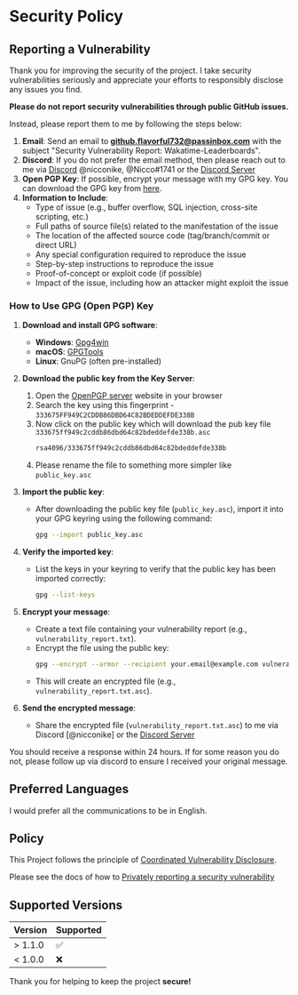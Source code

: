 # Security Policy

## Reporting a Vulnerability

Thank you for improving the security of the project. I take security vulnerabilities seriously and appreciate your efforts to responsibly disclose any issues you find.

**Please do not report security vulnerabilities through public GitHub issues.**

Instead, please report them to me by following the steps below:

1. **Email**: Send an email to **github.flavorful732@passinbox.com** with the subject "Security Vulnerability Report: Wakatime-Leaderboards".
2. **Discord**: If you do not prefer the email method, then please reach out to me via [Discord](https://discord.com/) @nicconike, @Nicco#1741 or the [Discord Server](https://discord.gg/UbetHfu)
3. **Open PGP Key**: If possible, encrypt your message with my GPG key. You can download the GPG key from [here](https://keyserver.ubuntu.com/).
4. **Information to Include**:
    - Type of issue (e.g., buffer overflow, SQL injection, cross-site scripting, etc.)
    - Full paths of source file(s) related to the manifestation of the issue
    - The location of the affected source code (tag/branch/commit or direct URL)
    - Any special configuration required to reproduce the issue
    - Step-by-step instructions to reproduce the issue
    - Proof-of-concept or exploit code (if possible)
    - Impact of the issue, including how an attacker might exploit the issue

### How to Use GPG (Open PGP) Key

1. **Download and install GPG software**:
	- **Windows**: [Gpg4win](https://gpg4win.org/)
	- **macOS**: [GPGTools](https://gpgtools.org/)
	- **Linux**: GnuPG (often pre-installed)

2. **Download the public key from the Key Server**:
	1. Open the [OpenPGP server](https://keyserver.ubuntu.com/) website in your browser
	2. Search the key using this fingerprint - `333675FF949C2CDDB86DBD64C82BDEDDEFDE338B`
	3. Now click on the public key which will download the pub key file `333675ff949c2cddb86dbd64c82bdeddefde338b.asc`
		```sh
		rsa4096/333675ff949c2cddb86dbd64c82bdeddefde338b
		```
	4. Please rename the file to something more simpler like `public_key.asc`

3. **Import the public key**:
	- After downloading the public key file (`public_key.asc`), import it into your GPG keyring using the following command:
    	```sh
     	gpg --import public_key.asc
     	```

4. **Verify the imported key**:
	- List the keys in your keyring to verify that the public key has been imported correctly:
     	```sh
     	gpg --list-keys
     	```

5. **Encrypt your message**:
	- Create a text file containing your vulnerability report (e.g., `vulnerability_report.txt`).
	- Encrypt the file using the public key:
    	```sh
     	gpg --encrypt --armor --recipient your.email@example.com vulnerability_report.txt
     	```
	- This will create an encrypted file (e.g., `vulnerability_report.txt.asc`).

6. **Send the encrypted message**:
	- Share the encrypted file (`vulnerability_report.txt.asc`) to me via Discord [@nicconike] or the [Discord Server](https://discord.gg/UbetHfu)

You should receive a response within 24 hours. If for some reason you do not, please follow up via discord to ensure I received your original message.

## Preferred Languages

I would prefer all the communications to be in English.

## Policy

This Project follows the principle of [Coordinated Vulnerability Disclosure](https://docs.github.com/en/code-security/security-advisories/guidance-on-reporting-and-writing-information-about-vulnerabilities/about-coordinated-disclosure-of-security-vulnerabilities).

Please see the docs of how to [Privately reporting a security vulnerability](https://docs.github.com/en/code-security/security-advisories/guidance-on-reporting-and-writing-information-about-vulnerabilities/privately-reporting-a-security-vulnerability)

## Supported Versions

| Version | Supported          |
| ------- | ------------------ |
| > 1.1.0 | :white_check_mark: |
| < 1.0.0 | :x:                |

Thank you for helping to keep the project **secure!**
